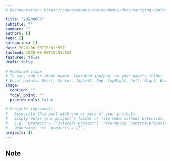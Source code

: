 ```yaml
---
# Documentation: https://sourcethemes.com/academic/docs/managing-content/

title: "20200607"
subtitle: ""
summary: ""
authors: []
tags: []
categories: []
date: 2020-06-06T15:01:55Z
lastmod: 2020-06-06T15:01:55Z
featured: false
draft: false

# Featured image
# To use, add an image named `featured.jpg/png` to your page's folder.
# Focal points: Smart, Center, TopLeft, Top, TopRight, Left, Right, BottomLeft, Bottom, BottomRight.
image:
  caption: ""
  focal_point: ""
  preview_only: false

# Projects (optional).
#   Associate this post with one or more of your projects.
#   Simply enter your project's folder or file name without extension.
#   E.g. `projects = ["internal-project"]` references `content/project/deep-learning/index.md`.
#   Otherwise, set `projects = []`.
projects: []
---
```


## Note

